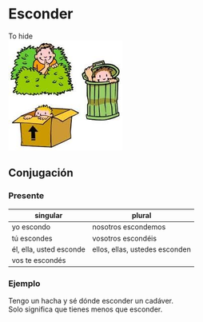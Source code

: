 # Esconder

To hide  
![to hide](img/esconder.jpeg)

## Conjugación

### Presente

| singular                | plural                         |
|-------------------------|--------------------------------|
| yo escondo              | nosotros escondemos            |
| tú escondes             | vosotros escondéis             |
| él, ella, usted esconde | ellos, ellas, ustedes esconden |
| vos te escondés         |                                |

### Ejemplo

Tengo un hacha y sé dónde esconder un cadáver.  
Solo significa que tienes menos que esconder.